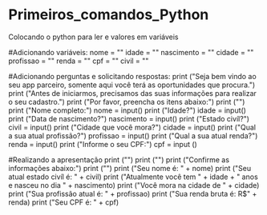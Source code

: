 # Primeiros_comandos_Python
Colocando o python para ler e valores em variáveis

#Adicionando variáveis:
nome = ""
idade = ""
nascimento = ""
cidade = ""
profissao = ""
renda = ""
cpf = ""
civil = ""

#Adicionando perguntas e solicitando respostas:
print ("Seja bem vindo ao seu app parceiro, somente aqui você terá as oportunidades que procura.")
print ("Antes de iniciarmos, precisamos das suas informações para realizar o seu cadastro.")
print ("Por favor, preencha os itens abaixo:")
print ("")
print ("Nome completo:")
nome = input()
print ("Idade?")
idade = input()
print ("Data de nascimento?")
nascimento = input()
print ("Estado civíl?")
civil = input()
print ("Cidade que você mora?")
cidade = input()
print ("Qual a sua atual profissão?")
profissao = input()
print ("Qual a sua atual renda?")
renda = input()
print ("Informe o seu CPF:")
cpf = input ()


#Realizando a apresentação
print ("")
print ("")
print ("Confirme as informações abaixo:")
print ("")
print ("Seu nome é: " + nome)
print ("Seu atual estado civíl é: " + civil)
print ("Atualmente você tem " + idade + " anos e nasceu no dia " + nascimento)
print ("Você mora na cidade de " + cidade)
print ("Sua profissão atual é: " + profissao)
print ("Sua renda bruta é: R$" + renda)
print ("Seu CPF é: " + cpf)
